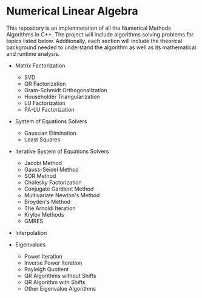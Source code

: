 # Numerical Linear Algebra 

This repository is an implemnetation of all the Numerical Methods Algorithms in C++. The project will include algorithms solving problems for topics listed below. Additionally, each section will include the theorical background needed to understand the algorithm as well as its mathematical and runtime analysis.
* Matrix Factorization
  * SVD
  * QR Factorization
  * Gram-Schmidt Orthogonalization
  * Householder Triangularization
  * LU Factorization
  * PA-LU Factorization

* System of Equations Solvers
  * Gaussian Elimination
  * Least Squares
  

* Iterative System of Equations Solvers
  * Jacobi Method
  * Gauss-Seidel Method
  * SOR Method
  * Cholesky Factorization
  * Conjugate Gardient Method
  * Multivariate Newton's Method
  * Broyden's Method
  * The Arnoldi Iteration
  * Krylov Methods
  * GMRES
 
* Interpolation
  
 
* Eigenvalues
  * Power Iteration
  * Inverse Power Iteration
  * Rayleigh Quotient
  * QR Algorithms without Shifts
  * QR Algorithm with Shifts
  * Other Eigenvalue Algorithms
